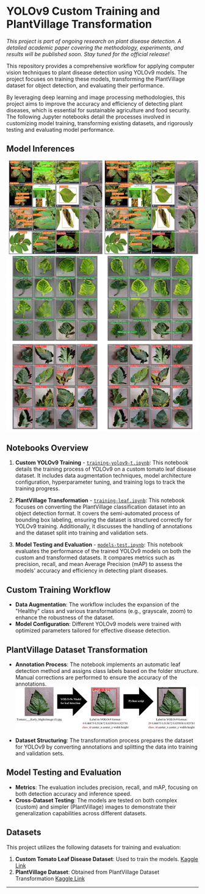 # YOLOv9 Custom Training and PlantVillage Transformation

*This project is part of ongoing research on plant disease detection. A detailed academic paper covering the methodology, experiments, and results will be published soon. Stay tuned for the official release!*

This repository provides a comprehensive workflow for applying computer vision techniques to plant disease detection using YOLOv9 models. The project focuses on training these models, transforming the PlantVillage dataset for object detection, and evaluating their performance.

By leveraging deep learning and image processing methodologies, this project aims to improve the accuracy and efficiency of detecting plant diseases, which is essential for sustainable agriculture and food security. The following Jupyter notebooks detail the processes involved in customizing model training, transforming existing datasets, and rigorously testing and evaluating model performance.

## Model Inferences

  <img src="images/Figure 3.jpg" alt="Inference 3" width="600">
  <img src="images/Figure 4.jpg" alt="Inference 4" width="600">

## Notebooks Overview

1. **Custom YOLOv9 Training** - [`training-yolov9-t.ipynb`](training-yolov9-t.ipynb): This notebook details the training process of YOLOv9 on a custom tomato leaf disease dataset. It includes data augmentation techniques, model architecture configuration, hyperparameter tuning, and training logs to track the training progress.

2. **PlantVillage Transformation** - [`training-leaf.ipynb`](training-leaf.ipynb): This notebook focuses on converting the PlantVillage classification dataset into an object detection format. It covers the semi-automated process of bounding box labeling, ensuring the dataset is structured correctly for YOLOv9 training. Additionally, it discusses the handling of annotations and the dataset split into training and validation sets.

3. **Model Testing and Evaluation** - [`models-test.ipynb`](models-test.ipynb): This notebook evaluates the performance of the trained YOLOv9 models on both the custom and transformed datasets. It compares metrics such as precision, recall, and mean Average Precision (mAP) to assess the models' accuracy and efficiency in detecting plant diseases.

## Custom Training Workflow

- **Data Augmentation**: The workflow includes the expansion of the "Healthy" class and various transformations (e.g., grayscale, zoom) to enhance the robustness of the dataset.
- **Model Configuration**: Different YOLOv9 models were trained with optimized parameters tailored for effective disease detection.

## PlantVillage Dataset Transformation

- **Annotation Process**: The notebook implements an automatic leaf detection method and assigns class labels based on the folder structure. Manual corrections are performed to ensure the accuracy of the annotations. \
  <img src="images/Figure 2.jpg" alt="Annotation process" width="600">

- **Dataset Structuring**: The transformation process prepares the dataset for YOLOv9 by converting annotations and splitting the data into training and validation sets.

## Model Testing and Evaluation

- **Metrics**: The evaluation includes precision, recall, and mAP, focusing on both detection accuracy and inference speed.
- **Cross-Dataset Testing**: The models are tested on both complex (custom) and simpler (PlantVillage) images to demonstrate their generalization capabilities across different datasets.

## Datasets

This project utilizes the following datasets for training and evaluation:

1. **Custom Tomato Leaf Disease Dataset**: Used to train the models. [Kaggle Link](https://www.kaggle.com/datasets/sebastianpalaciob/tomato-leaf-diseases-dataset-for-object-detection)
2. **PlantVillage Dataset**: Obtained from PlantVillage Dataset Transformation [Kaggle Link](https://www.kaggle.com/datasets/sebastianpalaciob/plantvillage-for-object-detection-yolo)


---

